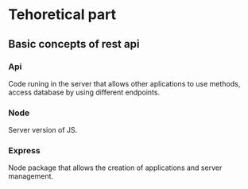 # Tehoretical part
## Basic concepts of rest api

### Api
Code runing in the server that allows other aplications to use methods, access database by using different endpoints.

### Node
Server version of JS. 

### Express
Node package that allows the creation of applications and server management.



